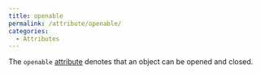 ```yaml
---
title: openable
permalink: /attribute/openable/
categories: 
  - Attributes
---
```


The `openable` [attribute](attributes/) denotes that an object
can be opened and closed.
